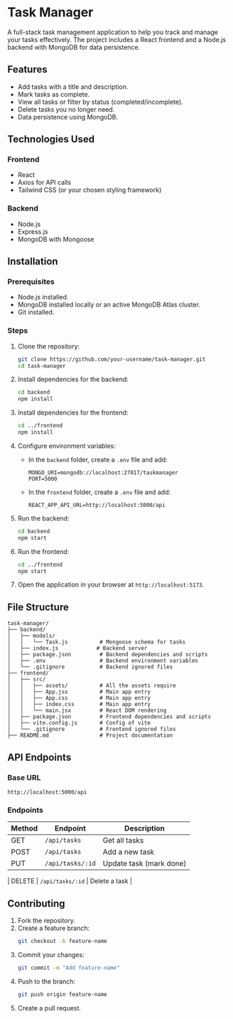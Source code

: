 
# Task Manager

A full-stack task management application to help you track and manage your tasks effectively. The project includes a React frontend and a Node.js backend with MongoDB for data persistence.

## Features
- Add tasks with a title and description.
- Mark tasks as complete.
- View all tasks or filter by status (completed/incomplete).
- Delete tasks you no longer need.
- Data persistence using MongoDB.

## Technologies Used
### Frontend
- React
- Axios for API calls
- Tailwind CSS (or your chosen styling framework)

### Backend
- Node.js
- Express.js
- MongoDB with Mongoose

## Installation
### Prerequisites
- Node.js installed.
- MongoDB installed locally or an active MongoDB Atlas cluster.
- Git installed.

### Steps
1. Clone the repository:
   ```bash
   git clone https://github.com/your-username/task-manager.git
   cd task-manager
   ```

2. Install dependencies for the backend:
   ```bash
   cd backend
   npm install
   ```

3. Install dependencies for the frontend:
   ```bash
   cd ../frontend
   npm install
   ```

4. Configure environment variables:
   - In the `backend` folder, create a `.env` file and add:
     ```
     MONGO_URI=mongodb://localhost:27017/taskmanager
     PORT=5000
     ```
   - In the `frontend` folder, create a `.env` file and add:
     ```
     REACT_APP_API_URL=http://localhost:5000/api
     ```


5. Run the backend:
   ```bash
   cd backend
   npm start
   ```

6. Run the frontend:
   ```bash
   cd ../frontend
   npm start
   ```

7. Open the application in your browser at `http://localhost:5173`.

## File Structure
```
task-manager/
├── backend/
│   ├── models/
│   │   └── Task.js          # Mongoose schema for tasks
│   ├── index.js            # Backend server
│   ├── package.json         # Backend dependencies and scripts
│   ├── .env                 # Backend environment variables
│   └── .gitignore           # Backend ignored files
├── frontend/
│   ├── src/
│   │   ├── assets/          # All the assets require
│   │   ├── App.jsx          # Main app entry
│   │   ├── App.css          # Main app entry
│   │   ├── index.css        # Main app entry
│   │   └── main.jsx         # React DOM rendering
│   ├── package.json         # Frontend dependencies and scripts
│   ├── vite.config.js       # Config of vite
│   └── .gitignore           # Frontend ignored files
├── README.md                # Project documentation
```

## API Endpoints
### Base URL
`http://localhost:5000/api`

### Endpoints
| Method | Endpoint       | Description              |
|--------|----------------|--------------------------|
| GET    | `/api/tasks`       | Get all tasks           |
| POST   | `/api/tasks`       | Add a new task          |
| PUT  | `/api/tasks/:id`   | Update task (mark done) |

| DELETE | `/api/tasks/:id`   | Delete a task           |

## Contributing
1. Fork the repository.
2. Create a feature branch:
   ```bash
   git checkout -b feature-name
   ```
3. Commit your changes:
   ```bash
   git commit -m "Add feature-name"
   ```
4. Push to the branch:
   ```bash
   git push origin feature-name
   ```
5. Create a pull request.
